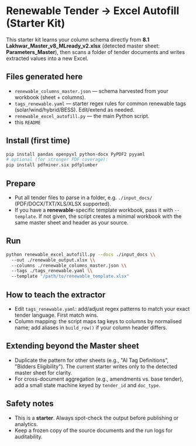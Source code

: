
# Renewable Tender → Excel Autofill (Starter Kit)

This starter kit learns your column schema directly from **8.1 Lakhwar_Master_v8_MLready_v2.xlsx** (detected master sheet: **Parameters_Master**),
then scans a folder of tender documents and writes extracted values into a new Excel.

## Files generated here
- `renewable_columns_master.json` — schema harvested from your workbook (sheet + columns).
- `tags_renewable.yaml` — starter regex rules for common renewable tags (solar/wind/hybrid/BESS). Edit/extend as needed.
- `renewable_excel_autofill.py` — the main Python script.
- this `README`

## Install (first time)
```bash
pip install pandas openpyxl python-docx PyPDF2 pyyaml
# optional (for stronger PDF coverage):
pip install pdfminer.six pdfplumber
```

## Prepare
- Put all tender files to parse in a folder, e.g. `./input_docs/` (PDF/DOCX/TXT/XLS/XLSX supported).
- If you have a **renewable**-specific template workbook, pass it with `--template`. If not given, the script creates a minimal workbook with the same master sheet and header as your source.

## Run
```bash
python renewable_excel_autofill.py --docs ./input_docs \\
  --out ./renewable_output.xlsx \\
  --columns ./renewable_columns_master.json \\
  --tags ./tags_renewable.yaml \\
  --template "/path/to/renewable_template.xlsx"
```

## How to teach the extractor
- Edit `tags_renewable.yaml`: add/adjust regex patterns to match your exact tender language. First match wins.
- Column mapping: the script maps tag keys to columns by normalised name; add aliases in `build_row()` if your column header differs.

## Extending beyond the Master sheet
- Duplicate the pattern for other sheets (e.g., "AI Tag Definitions", "Bidders Eligibility"). The current starter writes only to the detected master sheet for clarity.
- For cross-document aggregation (e.g., amendments vs. base tender), add a small state machine keyed by `tender_id` and `doc_type`.

## Safety notes
- This is a **starter**. Always spot-check the output before publishing or analytics.
- Keep a frozen copy of the source documents and the run logs for auditability.
